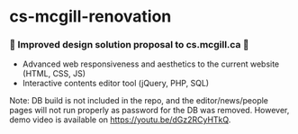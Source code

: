 # cs-mcgill-renovation
### 🍥 Improved design solution proposal to cs.mcgill.ca 🍥
- Advanced web responsiveness and aesthetics to the current website (HTML, CSS, JS)
- Interactive contents editor tool (jQuery, PHP, SQL)

Note: DB build is not included in the repo, and the editor/news/people pages will not run properly as password for the DB was removed.
However, demo video is available on https://youtu.be/dGz2RCyHTkQ.
